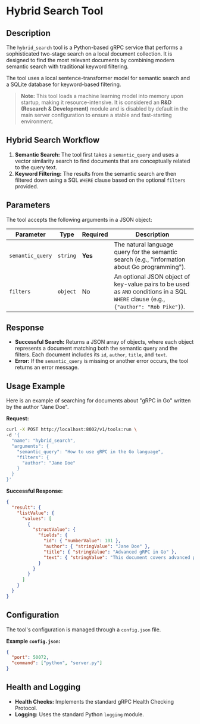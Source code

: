 # Hybrid Search Tool

## Description

The `hybrid_search` tool is a Python-based gRPC service that performs a sophisticated two-stage search on a local document collection. It is designed to find the most relevant documents by combining modern semantic search with traditional keyword filtering.

The tool uses a local sentence-transformer model for semantic search and a SQLite database for keyword-based filtering.

> **Note:** This tool loads a machine learning model into memory upon startup, making it resource-intensive. It is considered an **R&D (Research & Development)** module and is disabled by default in the main server configuration to ensure a stable and fast-starting environment.

## Hybrid Search Workflow

1.  **Semantic Search:** The tool first takes a `semantic_query` and uses a vector similarity search to find documents that are conceptually related to the query text.
2.  **Keyword Filtering:** The results from the semantic search are then filtered down using a SQL `WHERE` clause based on the optional `filters` provided.

## Parameters

The tool accepts the following arguments in a JSON object:

| Parameter        | Type     | Required | Description                                                                 |
|------------------|----------|----------|-----------------------------------------------------------------------------|
| `semantic_query` | `string` | **Yes**  | The natural language query for the semantic search (e.g., "information about Go programming"). |
| `filters`        | `object` | No       | An optional JSON object of key-value pairs to be used as `AND` conditions in a SQL `WHERE` clause (e.g., `{"author": "Rob Pike"}`). |

## Response

*   **Successful Search:** Returns a JSON array of objects, where each object represents a document matching both the semantic query and the filters. Each document includes its `id`, `author`, `title`, and `text`.
*   **Error:** If the `semantic_query` is missing or another error occurs, the tool returns an error message.

## Usage Example

Here is an example of searching for documents about "gRPC in Go" written by the author "Jane Doe".

**Request:**

```bash
curl -X POST http://localhost:8002/v1/tools:run \
-d '{
  "name": "hybrid_search",
  "arguments": {
    "semantic_query": "How to use gRPC in the Go language",
    "filters": {
      "author": "Jane Doe"
    }
  }
}'
```

**Successful Response:**

```json
{
  "result": {
    "listValue": {
      "values": [
        {
          "structValue": {
            "fields": {
              "id": { "numberValue": 101 },
              "author": { "stringValue": "Jane Doe" },
              "title": { "stringValue": "Advanced gRPC in Go" },
              "text": { "stringValue": "This document covers advanced patterns for using gRPC in a Go microservices architecture..." }
            }
          }
        }
      ]
    }
  }
}
```

## Configuration

The tool's configuration is managed through a `config.json` file.

**Example `config.json`:**
```json
{
  "port": 50072,
  "command": ["python", "server.py"]
}
```

## Health and Logging

*   **Health Checks:** Implements the standard gRPC Health Checking Protocol.
*   **Logging:** Uses the standard Python `logging` module.